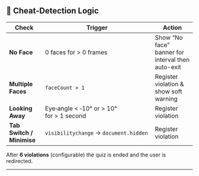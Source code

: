 ## 👀 Cheat‑Detection Logic

| Check | Trigger | Action |
|-------|---------|--------|
| **No Face** | 0 faces for > 0 frames | Show “No face” banner for interval then auto-exit |
| **Multiple Faces** | `faceCount > 1` | Register violation & show soft warning |
| **Looking Away** | Eye‑angle < ‑10° or > 10° for > 1 second | Register violation |
| **Tab Switch / Minimise** | `visibilitychange` → `document.hidden` | Register violation |

After **6 violations** (configurable) the quiz is ended and the user is redirected.

---
